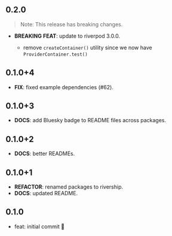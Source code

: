 ## 0.2.0

> Note: This release has breaking changes.

 - **BREAKING** **FEAT**: update to riverpod 3.0.0.

    - remove `createContainer()` utility since we now have `ProviderContainer.test()`


## 0.1.0+4

 - **FIX**: fixed example dependencies (#62).

## 0.1.0+3

 - **DOCS**: add Bluesky badge to README files across packages.

## 0.1.0+2

 - **DOCS**: better READMEs.

## 0.1.0+1

 - **REFACTOR**: renamed packages to rivership.
 - **DOCS**: updated README.

## 0.1.0

- feat: initial commit 🎉
